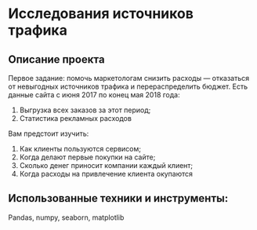 # Исследования источников трафика
## Описание проекта
Первое задание: помочь маркетологам снизить расходы — отказаться от невыгодных источников трафика и перераспределить бюджет.
Есть данные сайта с июня 2017 по конец мая 2018 года:

1. Выгрузка всех заказов за этот период;
2. Статистика рекламных расходов

Вам предстоит изучить:

1. Как клиенты пользуются сервисом;
2. Когда делают первые покупки на сайте;
3. Сколько денег приносит компании каждый клиент;
4. Когда расходы на привлечение клиента окупаются

## Использованные техники и инструменты:
Pandas, numpy, seaborn, matplotlib
